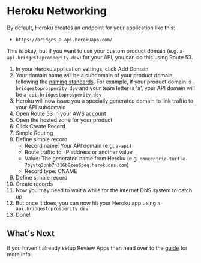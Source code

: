 # Heroku Networking

By default, Heroku creates an endpoint for your application like this: 

* `https://bridges-a-api.herokuapp.com/` 

This is okay, but if you want to use your custom product domain \(e.g. `a-api.bridgestoprosperity.dev`\) for your API, you can do this using Route 53.

1. In your Heroku application settings, click Add Domain
2. Your domain name will be a subdomain of your product domain, following the [naming standards](https://docs.labs.lambdaschool.com/standards/infrastructure/dns#dns-200-product-subdomains). For example, if your product domain is `bridgestoprosperity.dev` and your team letter is 'a', your API domain will be `a-api.bridgestoprosperity.dev`
3. Heroku will now issue you a specially generated domain to link traffic to your API subdomain
4. Open Route 53 in your AWS account
5. Open the hosted zone for your product
6. Click Create Record
7. Simple Routing
8. Define simple record
   * Record name: Your API domain \(e.g. `a-api)`
   * Route traffic to: IP address or another value
   * Value: The generated name from Heroku \(e.g. `concentric-turtle-7byvtq3pnb7n316b8zeu6peq.herokudns.com`\)
   * Record type: CNAME
9. Define simple record
10. Create records
11. Now you may need to wait a while for the internet DNS system to catch up
12. But once it does, you can now hit your Heroku app using `a-api.bridgestoprosperity.dev`
13. Done!

## What's Next

If you haven't already setup Review Apps then head over to the
[guide](heroku/review-apps) for more info
